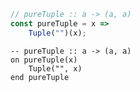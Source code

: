 ```javascript
// pureTuple :: a -> (a, a)
const pureTuple = x =>
    Tuple("")(x);
```


```applescript
-- pureTuple :: a -> (a, a)
on pureTuple(x)
    Tuple("", x)
end pureTuple
```